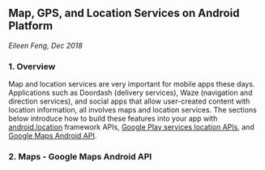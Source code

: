 ## Map, GPS, and Location Services on Android Platform
*Eileen Feng, Dec 2018*

### 1. Overview
Map and location services are very important for mobile apps these days. Applications such as Doordash (delivery services), Waze (navigation and direction services), and social apps that allow user-created content with location information, all involves maps and location services. The sections below introduce how to build these features into your app with [android.location](https://developer.android.com/reference/android/location/package-summary) framework APIs, [Google Play services location APIs](https://developer.android.com/training/location/), and [Google Maps Android API](https://developers.google.com/maps/documentation/android-sdk/intro). 

### 2. Maps - Google Maps Android API
